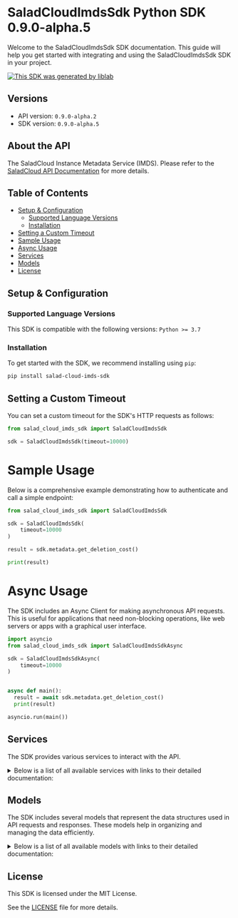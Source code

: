 # SaladCloudImdsSdk Python SDK 0.9.0-alpha.5

Welcome to the SaladCloudImdsSdk SDK documentation. This guide will help you get started with integrating and using the SaladCloudImdsSdk SDK in your project.

[![This SDK was generated by liblab](https://public-liblab-readme-assets.s3.us-east-1.amazonaws.com/built-by-liblab-icon.svg)](https://liblab.com/?utm_source=readme)

## Versions

- API version: `0.9.0-alpha.2`
- SDK version: `0.9.0-alpha.5`

## About the API

The SaladCloud Instance Metadata Service (IMDS). Please refer to the [SaladCloud API Documentation](https://docs.salad.com/reference) for more details.

## Table of Contents

- [Setup & Configuration](#setup--configuration)
  - [Supported Language Versions](#supported-language-versions)
  - [Installation](#installation)
- [Setting a Custom Timeout](#setting-a-custom-timeout)
- [Sample Usage](#sample-usage)
- [Async Usage](#async-usage)
- [Services](#services)
- [Models](#models)
- [License](#license)

## Setup & Configuration

### Supported Language Versions

This SDK is compatible with the following versions: `Python >= 3.7`

### Installation

To get started with the SDK, we recommend installing using `pip`:

```bash
pip install salad-cloud-imds-sdk
```

## Setting a Custom Timeout

You can set a custom timeout for the SDK's HTTP requests as follows:

```py
from salad_cloud_imds_sdk import SaladCloudImdsSdk

sdk = SaladCloudImdsSdk(timeout=10000)
```

# Sample Usage

Below is a comprehensive example demonstrating how to authenticate and call a simple endpoint:

```py
from salad_cloud_imds_sdk import SaladCloudImdsSdk

sdk = SaladCloudImdsSdk(
    timeout=10000
)

result = sdk.metadata.get_deletion_cost()

print(result)

```

# Async Usage

The SDK includes an Async Client for making asynchronous API requests. This is useful for applications that need non-blocking operations, like web servers or apps with a graphical user interface.

```py
import asyncio
from salad_cloud_imds_sdk import SaladCloudImdsSdkAsync

sdk = SaladCloudImdsSdkAsync(
    timeout=10000
)


async def main():
  result = await sdk.metadata.get_deletion_cost()
  print(result)

asyncio.run(main())
```

## Services

The SDK provides various services to interact with the API.

<details> 
<summary>Below is a list of all available services with links to their detailed documentation:</summary>

| Name                                                         |
| :----------------------------------------------------------- |
| [MetadataService](documentation/services/MetadataService.md) |

</details>

## Models

The SDK includes several models that represent the data structures used in API requests and responses. These models help in organizing and managing the data efficiently.

<details> 
<summary>Below is a list of all available models with links to their detailed documentation:</summary>

| Name                                                               | Description                                                                                                                                                                                                                                                                                                                                                                                                                                                                                                               |
| :----------------------------------------------------------------- | :------------------------------------------------------------------------------------------------------------------------------------------------------------------------------------------------------------------------------------------------------------------------------------------------------------------------------------------------------------------------------------------------------------------------------------------------------------------------------------------------------------------------ |
| [DeletionCost](documentation/models/DeletionCost.md)               | The deletion cost of the current container instance.                                                                                                                                                                                                                                                                                                                                                                                                                                                                      |
| [ReallocatePrototype](documentation/models/ReallocatePrototype.md) | Represents a request to reallocate the current container instance to another SaladCloud node.                                                                                                                                                                                                                                                                                                                                                                                                                             |
| [Status](documentation/models/Status.md)                           | The health statuses of the current container instance.                                                                                                                                                                                                                                                                                                                                                                                                                                                                    |
| [Token](documentation/models/Token.md)                             | The identity token of the current container instance.                                                                                                                                                                                                                                                                                                                                                                                                                                                                     |
| [SaladCloudImdsError](documentation/models/SaladCloudImdsError.md) | An API error. The `code` and `type` uniquely identify the type of the error. The `code` is a short value that may be used for programmatic error handling. The `type` is an absolute URL that may be resolved for more detailed information. Refer to the [SaladCloud IMDS reference](https://leaf.salad.com/l/saladcloud-imds-errors) for a list of the expected `code` and `type` values. Also, note that all properties are optional. Clients should implement robust error handling to account for unexpected errors. |

</details>

## License

This SDK is licensed under the MIT License.

See the [LICENSE](LICENSE) file for more details.
